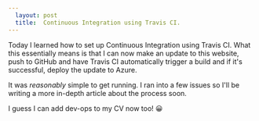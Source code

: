 ```yaml
---
  layout: post
  title:  Continuous Integration using Travis CI.
---
```


Today I learned how to set up Continuous Integration using Travis CI. What this essentially means is that I can now make an update to this website, push to GitHub and have Travis CI automatically trigger a build and if it's successful, deploy the update to Azure.

It was _reasonably_ simple to get running. I ran into a few issues so I'll be writing a more in-depth article about the process soon.

I guess I can add dev-ops to my CV now too! :grinning:
